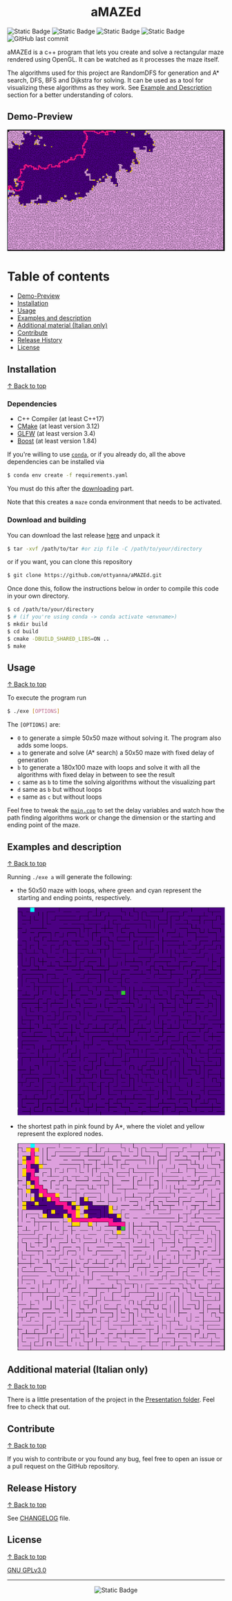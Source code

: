 <h1 align="center"> aMAZEd </h1>

![Static Badge](https://img.shields.io/badge/made%20with-C%2B%2B-gold?labelColor=indigo)
![Static Badge](https://img.shields.io/badge/license-GNU_GPLv3-gold?labelColor=indigo)
![Static Badge](https://img.shields.io/badge/works%20on%20-my%20machine-gold?labelColor=indigo)
![Static Badge](https://img.shields.io/badge/status-WIP-gold?labelColor=indigo)
![GitHub last commit](https://img.shields.io/github/last-commit/ottyanna/aMAZEd?labelColor=indigo&color=gold)


aMAZEd is a c++ program that lets you create and solve a rectangular maze rendered using OpenGL. It can be watched as it processes the maze itself. 

The algorithms used for this project are RandomDFS for generation and A* search, DFS, BFS and Dijkstra for solving. It can be used as a tool for visualizing these algorithms as they work. See [Example and Description](#examples-and-description) section for a better understanding of colors.

## Demo-Preview
![mazeA*](/Presentazione/images/AStar.png)

# Table of contents 
- [Demo-Preview](#demo-preview)
- [Installation](#installation)
- [Usage](#usage)
- [Examples and description](#examples-and-description)
- [Additional material (Italian only)](#additional-material-italian-only)
- [Contribute](#contribute)
- [Release History](#release-history)
- [License](#license)

## Installation 
[&uarr; Back to top](#table-of-contents)

### Dependencies

   - C++ Compiler (at least C++17)
   - [CMake](https://cmake.org/) (at least version 3.12)
   - [GLFW](https://www.glfw.org/docs/latest/quick.html) (at least version 3.4)
   - [Boost](https://www.boost.org/) (at least version 1.84)

If you're willing to use [`conda`](https://docs.conda.io/en/latest/), or if you already do, all the above dependencies can be installed via

```sh
$ conda env create -f requirements.yaml
```
You must do this after the [downloading](#download-and-building) part.

Note that this creates a `maze` conda environment that needs to be activated.

### Download and building


You can download the last release [here](https://github.com/ottyanna/aMAZEd/releases) and unpack it
   ``` sh
   $ tar -xvf /path/to/tar #or zip file -C /path/to/your/directory
   ```
or if you want, you can clone this repository
   ``` sh
   $ git clone https://github.com/ottyanna/aMAZEd.git
   ```

Once done this, follow the instructions below in order to compile this code in your own directory.
``` sh
$ cd /path/to/your/directory  
$ # (if you're using conda -> conda activate <envname>)
$ mkdir build
$ cd build
$ cmake -DBUILD_SHARED_LIBS=ON ..
$ make
```
<!--<details>
  <summary>For developers</summary>
If you want to look at the code with the right json run flag etc e debug etc and then move .json to main folder. Forse meglio se lo includo lo stesso alla prima release
if you want to develop add -DCMAKE_EXPORT_COMPILE_COMMANDS=1 -DCMAKE_BUILD_TYPE=Debug
Move compile commands to main folder
</details>
-->

## Usage
[&uarr; Back to top](#table-of-contents)

To execute the program run
```sh
$ ./exe [OPTIONS]
```

The `[OPTIONS]` are:
- `0` to generate a simple 50x50 maze without solving it. The program also adds some loops.
- `a` to generate and solve (A* search) a 50x50 maze with fixed delay of generation
- `b` to generate a 180x100 maze with loops and solve it with all the algorithms with fixed delay in between to see the result
- `c` same as `b` to time the solving algorithms without the visualizing part
- `d` same as `b` but without loops
- `e` same as `c` but without loops 

Feel free to tweak the [`main.cpp`](/src/main.cpp) to set the delay variables and watch how the path finding algorithms work or change the dimension or the starting and ending point of the maze.

## Examples and description
[&uarr; Back to top](#table-of-contents)

Running `./exe a` will generate the following:

- the 50x50 maze with loops, where green and cyan represent the starting and ending points, respectively.

   ![maze](/Presentazione/images/README/Screenshot%20from%202024-04-05%2012-40-52.png)

- the shortest path in pink found by A*, where the violet and yellow represent the explored nodes.

   ![solution](/Presentazione/images/README/Screenshot%20from%202024-04-05%2012-40-53.png)


## Additional material (Italian only)
[&uarr; Back to top](#table-of-contents)

There is a little presentation of the project in the [Presentation folder](/Presentazione). Feel free to check that out.

<!--## Further Developments
[&uarr; Back to top](#table-of-contents)

-->

## Contribute
[&uarr; Back to top](#table-of-contents)

If you wish to contribute or you found any bug, feel free to open an issue or a pull request on the GitHub repository.

## Release History
[&uarr; Back to top](#table-of-contents)

See [CHANGELOG](/CHANGELOG.md) file.

## License 
[&uarr; Back to top](#table-of-contents)

[GNU GPLv3.0](https://choosealicense.com/licenses/gpl-3.0/)

---
<p align="center"> 
<img alt="Static Badge" src="https://img.shields.io/badge/made%20with-%09%E2%99%A5%20-%20green?labelColor=indigo&color=salmon">
</p>